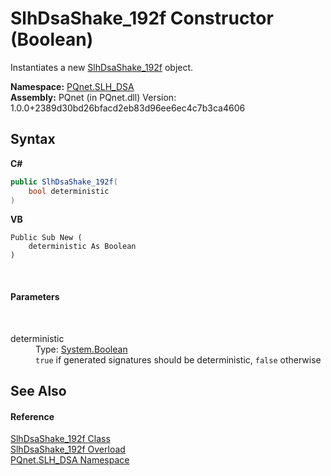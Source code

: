 # SlhDsaShake_192f Constructor (Boolean)
 

Instantiates a new <a href="643ea9de-48de-c187-b190-5789f8c3ca7f.md">SlhDsaShake_192f</a> object.

**Namespace:**&nbsp;<a href="5a51e981-67fd-0177-2098-034d6071509d.md">PQnet.SLH_DSA</a><br />**Assembly:**&nbsp;PQnet (in PQnet.dll) Version: 1.0.0+2389d30bd26bfacd2eb83d96ee6ec4c7b3ca4606

## Syntax

**C#**<br />
``` C#
public SlhDsaShake_192f(
	bool deterministic
)
```

**VB**<br />
``` VB
Public Sub New ( 
	deterministic As Boolean
)
```

<br />

#### Parameters
&nbsp;<dl><dt>deterministic</dt><dd>Type: <a href="https://docs.microsoft.com/dotnet/api/system.boolean" target="_blank" rel="noopener noreferrer">System.Boolean</a><br />`true` if generated signatures should be deterministic, `false` otherwise</dd></dl>

## See Also


#### Reference
<a href="643ea9de-48de-c187-b190-5789f8c3ca7f.md">SlhDsaShake_192f Class</a><br /><a href="6f6dd0cb-313c-ee01-3d87-e8721fbb4af0.md">SlhDsaShake_192f Overload</a><br /><a href="5a51e981-67fd-0177-2098-034d6071509d.md">PQnet.SLH_DSA Namespace</a><br />